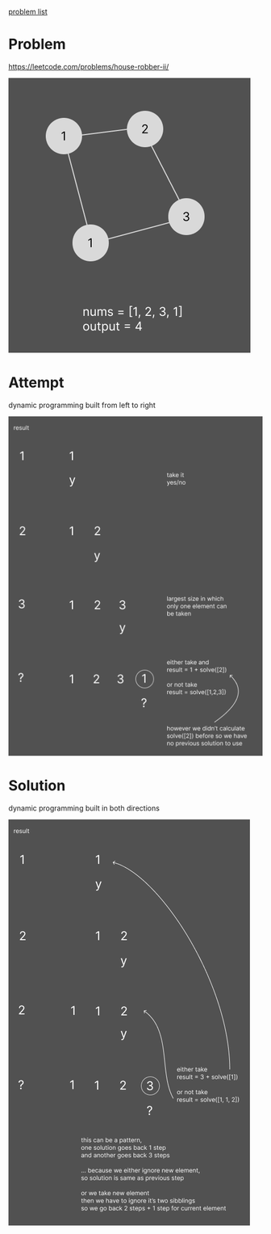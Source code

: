[problem list](../readme.md)

# Problem
https://leetcode.com/problems/house-robber-ii/

![img](./1-problem.png)

# Attempt
dynamic programming
built from left to right

![img](./2-dynamic-from-left-to-right.png)

# Solution
dynamic programming
built in both directions

![img](./3-dynamic-in-both-directions.png)

